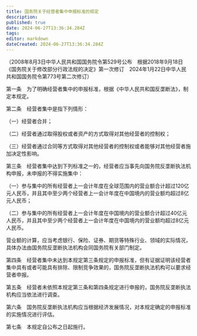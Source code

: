 ```yaml
---
title: 国务院关于经营者集中申报标准的规定
description: 
published: true
date: 2024-06-27T13:36:34.284Z
tags: 
editor: markdown
dateCreated: 2024-06-27T13:36:34.284Z
---
```


（2008年8月3日中华人民共和国国务院令第529号公布　根据2018年9月18日《国务院关于修改部分行政法规的决定》第一次修订　2024年1月22日中华人民共和国国务院令第773号第二次修订）



第一条　为了明确经营者集中的申报标准，根据《中华人民共和国反垄断法》，制定本规定。


第二条　经营者集中是指下列情形：

（一）经营者合并；

（二）经营者通过取得股权或者资产的方式取得对其他经营者的控制权；

（三）经营者通过合同等方式取得对其他经营者的控制权或者能够对其他经营者施加决定性影响。


第三条　经营者集中达到下列标准之一的，经营者应当事先向国务院反垄断执法机构申报，未申报的不得实施集中：

（一）参与集中的所有经营者上一会计年度在全球范围内的营业额合计超过120亿元人民币，并且其中至少两个经营者上一会计年度在中国境内的营业额均超过8亿元人民币；

（二）参与集中的所有经营者上一会计年度在中国境内的营业额合计超过40亿元人民币，并且其中至少两个经营者上一会计年度在中国境内的营业额均超过8亿元人民币。

营业额的计算，应当考虑银行、保险、证券、期货等特殊行业、领域的实际情况，具体办法由国务院反垄断执法机构会同国务院有关部门制定。


第四条　经营者集中未达到本规定第三条规定的申报标准，但有证据证明该经营者集中具有或者可能具有排除、限制竞争效果的，国务院反垄断执法机构可以要求经营者申报。


第五条　经营者未依照本规定第三条和第四条规定进行申报的，国务院反垄断执法机构应当依法进行调查。


第六条　国务院反垄断执法机构应当根据经济发展情况，对本规定确定的申报标准的实施情况进行评估。


第七条　本规定自公布之日起施行。
